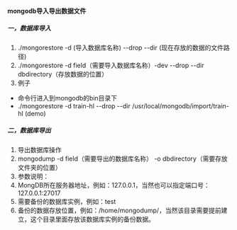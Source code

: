 #### mongodb导入导出数据文件

##### 一，数据库导入
1. ./mongorestore -d (导入数据库名称) --drop --dir (现在存放的数据的文件路径)
2. ./mongorestore -d field（需要导入数据库名称）-dev --drop --dir dbdirectory（存放数据的位置）
3. 例子
- 命令行进入到mongodb的bin目录下
- ./mongorestore -d train-hl --drop --dir /usr/local/mongodb/import/train-hl (demo)

##### 二，数据库导出
1. 导出数据库操作
2. mongodump -d field（需要导出的数据库名称） -o dbdirectory（需要存放文件夹的位置）
3. 参数说明：
4. MongDB所在服务器地址，例如：127.0.0.1，当然也可以指定端口号：127.0.0.1:27017
5. 需要备份的数据库实例，例如：test
6. 备份的数据存放位置，例如：/home/mongodump/，当然该目录需要提前建立，这个目录里面存放该数据库实例的备份数据。
